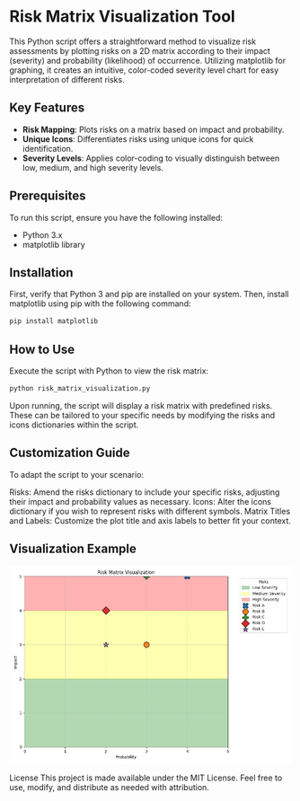 # Risk Matrix Visualization Tool

This Python script offers a straightforward method to visualize risk assessments by plotting risks on a 2D matrix according to their impact (severity) and probability (likelihood) of occurrence. Utilizing matplotlib for graphing, it creates an intuitive, color-coded severity level chart for easy interpretation of different risks.

## Key Features

- **Risk Mapping**: Plots risks on a matrix based on impact and probability.
- **Unique Icons**: Differentiates risks using unique icons for quick identification.
- **Severity Levels**: Applies color-coding to visually distinguish between low, medium, and high severity levels.

## Prerequisites

To run this script, ensure you have the following installed:
- Python 3.x
- matplotlib library

## Installation

First, verify that Python 3 and pip are installed on your system. Then, install matplotlib using pip with the following command:

```bash
pip install matplotlib
```
## How to Use
Execute the script with Python to view the risk matrix:

```bash
python risk_matrix_visualization.py
```
Upon running, the script will display a risk matrix with predefined risks. These can be tailored to your specific needs by modifying the risks and icons dictionaries within the script.

## Customization Guide
To adapt the script to your scenario:

Risks: Amend the risks dictionary to include your specific risks, adjusting their impact and probability values as necessary.
Icons: Alter the icons dictionary if you wish to represent risks with different symbols.
Matrix Titles and Labels: Customize the plot title and axis labels to better fit your context.

## Visualization Example

![Diagram](Figure_2.png "Example")

License
This project is made available under the MIT License. Feel free to use, modify, and distribute as needed with attribution.






